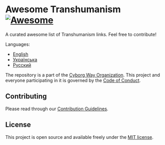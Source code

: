 # Awesome Transhumanism [![Awesome](https://cdn.rawgit.com/sindresorhus/awesome/d7305f38d29fed78fa85652e3a63e154dd8e8829/media/badge.svg)](https://github.com/sindresorhus/awesome)

A curated awesome list of Transhumanism links. Feel free to contribute!

Languages:

- [English](LIST.md)
- [Українська](LIST.ua.md)
- [Русский](LIST.ru.md)

The repository is a part of the [Cyborg Way Organization](https://github.com/cyborgway-org). This project and everyone participating in it is governed by the [Code of Conduct](CODE_OF_CONDUCT.md).

## Contributing

Please read through our [Contribution Guidelines](CONTRIBUTING.md).

## License

This project is open source and available freely under the [MIT license](LICENSE.md).
